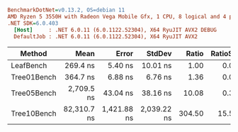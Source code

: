``` ini

BenchmarkDotNet=v0.13.2, OS=debian 11
AMD Ryzen 5 3550H with Radeon Vega Mobile Gfx, 1 CPU, 8 logical and 4 physical cores
.NET SDK=6.0.403
  [Host]     : .NET 6.0.11 (6.0.1122.52304), X64 RyuJIT AVX2 DEBUG
  DefaultJob : .NET 6.0.11 (6.0.1122.52304), X64 RyuJIT AVX2


```
|      Method |        Mean |       Error |      StdDev |  Ratio | RatioSD |
|------------ |------------:|------------:|------------:|-------:|--------:|
|   LeafBench |    269.4 ns |     5.40 ns |    10.01 ns |   1.00 |    0.00 |
| Tree01Bench |    364.7 ns |     6.88 ns |     6.76 ns |   1.36 |    0.06 |
| Tree05Bench |  2,709.5 ns |    43.04 ns |    38.16 ns |  10.08 |    0.37 |
| Tree10Bench | 82,310.7 ns | 1,421.88 ns | 2,039.22 ns | 304.50 |   15.52 |
